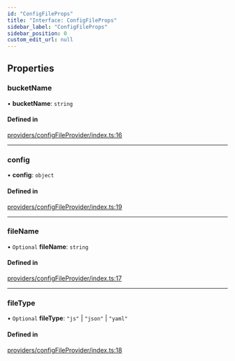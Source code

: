 ```yaml
---
id: "ConfigFileProps"
title: "Interface: ConfigFileProps"
sidebar_label: "ConfigFileProps"
sidebar_position: 0
custom_edit_url: null
---
```


## Properties

### bucketName

• **bucketName**: `string`

#### Defined in

[providers/configFileProvider/index.ts:16](https://github.com/matthewkeil/full-stack-pattern/blob/73a40c7/providers/configFileProvider/index.ts#L16)

___

### config

• **config**: `object`

#### Defined in

[providers/configFileProvider/index.ts:19](https://github.com/matthewkeil/full-stack-pattern/blob/73a40c7/providers/configFileProvider/index.ts#L19)

___

### fileName

• `Optional` **fileName**: `string`

#### Defined in

[providers/configFileProvider/index.ts:17](https://github.com/matthewkeil/full-stack-pattern/blob/73a40c7/providers/configFileProvider/index.ts#L17)

___

### fileType

• `Optional` **fileType**: ``"js"`` \| ``"json"`` \| ``"yaml"``

#### Defined in

[providers/configFileProvider/index.ts:18](https://github.com/matthewkeil/full-stack-pattern/blob/73a40c7/providers/configFileProvider/index.ts#L18)

